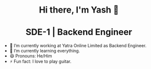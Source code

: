 

<div align="center">
   <h1>Hi there, I'm Yash 👋</h1>  
</div>



<div align="center">
   <h1>SDE-1 | Backend Engineer</h1>  
</div>

<!--
<div align="center">
  <img src="https://raw.githubusercontent.com/abhisheknaiidu/abhisheknaiidu/master/code.gif" alt="Yash" width="300"/>
</div>
-->

- 🔭 I’m currently working at Yatra Online Limited as Backend Engineer.
- 🌱 I’m currently learning everything.
- 😄 Pronouns: He/Him
- ⚡ Fun fact: I love to play guitar.

<!--
</a>
<a href="https://twitter.com/YashSakle">
  <img align="left" alt="Yash Sakle | Twitter" width="22px" src="https://raw.githubusercontent.com/peterthehan/peterthehan/master/assets/twitter.svg" />
</a>
<a href="https://www.linkedin.com/in/yash-sakle/">
  <img align="left" alt="Yash's LinkedIN" width="22px" src="https://raw.githubusercontent.com/peterthehan/peterthehan/master/assets/linkedin.svg" />
</a>
-->

<!--
**Yash-23/Yash-23** is a ✨ _special_ ✨ repository because its `README.md` (this file) appears on your GitHub profile.

Here are some ideas to get you started:


- 👯 I’m looking to collaborate on ...
- 🤔 I’m looking for help with ...
- 💬 Ask me about ...
- 📫 How to reach me: ...

-->
